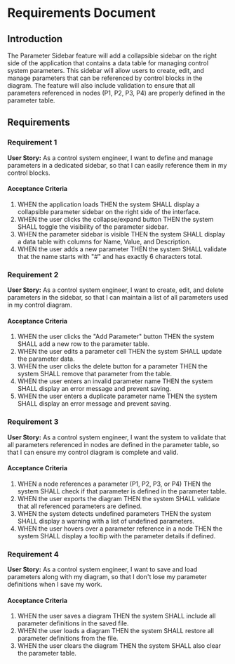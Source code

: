 # Requirements Document

## Introduction

The Parameter Sidebar feature will add a collapsible sidebar on the right side of the application that contains a data table for managing control system parameters. This sidebar will allow users to create, edit, and manage parameters that can be referenced by control blocks in the diagram. The feature will also include validation to ensure that all parameters referenced in nodes (P1, P2, P3, P4) are properly defined in the parameter table.

## Requirements

### Requirement 1

**User Story:** As a control system engineer, I want to define and manage parameters in a dedicated sidebar, so that I can easily reference them in my control blocks.

#### Acceptance Criteria

1. WHEN the application loads THEN the system SHALL display a collapsible parameter sidebar on the right side of the interface.
2. WHEN the user clicks the collapse/expand button THEN the system SHALL toggle the visibility of the parameter sidebar.
3. WHEN the parameter sidebar is visible THEN the system SHALL display a data table with columns for Name, Value, and Description.
4. WHEN the user adds a new parameter THEN the system SHALL validate that the name starts with "#" and has exactly 6 characters total.

### Requirement 2

**User Story:** As a control system engineer, I want to create, edit, and delete parameters in the sidebar, so that I can maintain a list of all parameters used in my control diagram.

#### Acceptance Criteria

1. WHEN the user clicks the "Add Parameter" button THEN the system SHALL add a new row to the parameter table.
2. WHEN the user edits a parameter cell THEN the system SHALL update the parameter data.
3. WHEN the user clicks the delete button for a parameter THEN the system SHALL remove that parameter from the table.
4. WHEN the user enters an invalid parameter name THEN the system SHALL display an error message and prevent saving.
5. WHEN the user enters a duplicate parameter name THEN the system SHALL display an error message and prevent saving.

### Requirement 3

**User Story:** As a control system engineer, I want the system to validate that all parameters referenced in nodes are defined in the parameter table, so that I can ensure my control diagram is complete and valid.

#### Acceptance Criteria

1. WHEN a node references a parameter (P1, P2, P3, or P4) THEN the system SHALL check if that parameter is defined in the parameter table.
2. WHEN the user exports the diagram THEN the system SHALL validate that all referenced parameters are defined.
3. WHEN the system detects undefined parameters THEN the system SHALL display a warning with a list of undefined parameters.
4. WHEN the user hovers over a parameter reference in a node THEN the system SHALL display a tooltip with the parameter details if defined.

### Requirement 4

**User Story:** As a control system engineer, I want to save and load parameters along with my diagram, so that I don't lose my parameter definitions when I save my work.

#### Acceptance Criteria

1. WHEN the user saves a diagram THEN the system SHALL include all parameter definitions in the saved file.
2. WHEN the user loads a diagram THEN the system SHALL restore all parameter definitions from the file.
3. WHEN the user clears the diagram THEN the system SHALL also clear the parameter table.